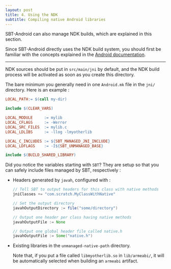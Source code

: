 ```yaml
---
layout: post
title: 4. Using the NDK
subtitle: Compiling native Android libraries
---
```


SBT-Android can also manage NDK builds, which are explained in this section.

Since SBT-Android directly uses the NDK build system, you should first be
familiar with the concepts explained in the [Android
documentation](http://developer.android.com/tools/sdk/ndk/index.html).

--------------------

NDK sources should be put in `src/main/jni` by default, and the NDK build
process will be activated as soon as you create this directory.

The bare minimum you generally need in one `Android.mk` file in the `jni/`
directory. Here is an example :

```makefile
LOCAL_PATH:= $(call my-dir)

include $(CLEAR_VARS)

LOCAL_MODULE     := mylib
LOCAL_CFLAGS     := -Werror
LOCAL_SRC_FILES  := mylib.c
LOCAL_LDLIBS     := -llog -lmyotherlib

LOCAL_C_INCLUDES := ${SBT_MANAGED_JNI_INCLUDE}
LOCAL_LDFLAGS    := -I${SBT_UNMANAGED_BASE}

include $(BUILD_SHARED_LIBRARY)
```

Did you notice the variables starting with `SBT`? They are setup so that you
can safely include files managed by SBT, respectively :

  * Headers generated by `javah`, configured with :

    ```scala
    // Tell SBT to output headers for this class with native methods
    jniClasses += "com.scratch.MyClassWithNative"

    // Set the output directory
    javahOutputDirectory := file("some/directory")

    // Output one header per class having native methods
    javahOutputFile := None

    // Output one global header file called native.h
    javahOutputFile := Some("native.h")
    ```

  * Existing libraries in the `unmanaged-native-path` directory.

    Note that, if you put a file called `libmyotherlib.so` in `lib/armeabi/`,
    it will be automatically selected when building an `armeabi` artifact.
